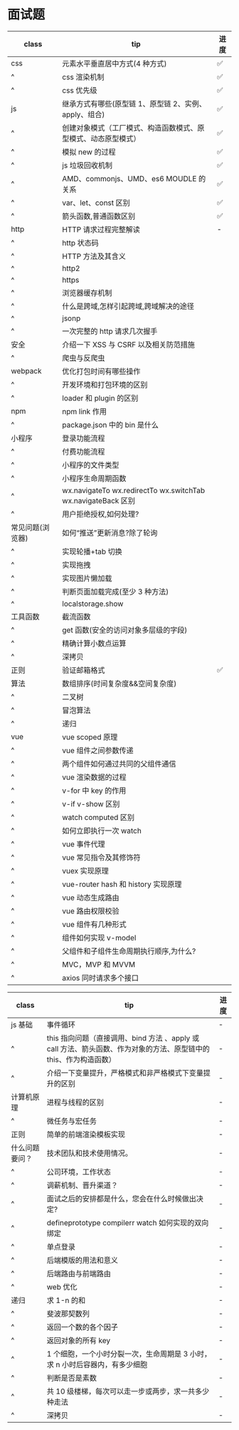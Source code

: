 # 面试题

| class            | tip                                                            | 进度 |
| ---------------- | -------------------------------------------------------------- | ---- |
| css              | 元素水平垂直居中方式(4 种方式)                                 | ✅   |
| ^                | css 渲染机制                                                   | ✅   |
| ^                | css 优先级                                                     | ✅   |
| js               | 继承方式有哪些(原型链 1、原型链 2、实例、apply、组合)          | ✅   |
| ^                | 创建对象模式（工厂模式、构造函数模式、原型模式、动态原型模式） | ✅   |
| ^                | 模拟 new 的过程                                                | ✅   |
| ^                | js 垃圾回收机制                                                | ✅   |
| ^                | AMD、commonjs、UMD、es6 MOUDLE 的关系                          | ✅   |
| ^                | var、let、const 区别                                           | ✅   |
| ^                | 箭头函数,普通函数区别                                          | ✅   |
| http             | HTTP 请求过程完整解读                                          | -    |
| ^                | http 状态码                                                    |
| ^                | HTTP 方法及其含义                                              |
| ^                | http2                                                          |
| ^                | https                                                          |
| ^                | 浏览器缓存机制                                                 |
| ^                | 什么是跨域,怎样引起跨域,跨域解决的途径                         |
| ^                | jsonp                                                          |
| ^                | 一次完整的 http 请求几次握手                                   |
| 安全             | 介绍一下 XSS 与 CSRF 以及相关防范措施                          |
| ^                | 爬虫与反爬虫                                                   |
| webpack          | 优化打包时间有哪些操作                                         |
| ^                | 开发环境和打包环境的区别                                       |
| ^                | loader 和 plugin 的区别                                        |
| npm              | npm link 作用                                                  |
| ^                | package.json 中的 bin 是什么                                   |
| 小程序           | 登录功能流程                                                   |
| ^                | 付费功能流程                                                   |
| ^                | 小程序的文件类型                                               |
| ^                | 小程序生命周期函数                                             |
| ^                | wx.navigateTo wx.redirectTo wx.switchTab wx.navigateBack 区别  |
| ^                | 用户拒绝授权,如何处理?                                         |
| 常见问题(浏览器) | 如何“推送”更新消息?除了轮询                                    |
| ^                | 实现轮播+tab 切换                                              |
| ^                | 实现拖拽                                                       |
| ^                | 实现图片懒加载                                                 |
| ^                | 判断页面加载完成(至少 3 种方法)                                |
| ^                | localstorage.show                                              |
| 工具函数         | 截流函数                                                       |
| ^                | get 函数(安全的访问对象多层级的字段)                           |
| ^                | 精确计算小数点运算                                             |
| ^                | 深拷贝                                                         |
| 正则             | 验证邮箱格式                                                   | ✅   |
| 算法             | 数组排序(时间复杂度&&空间复杂度)                               |
| ^                | 二叉树                                                         |
| ^                | 冒泡算法                                                       |
| ^                | 递归                                                           |
| vue              | vue scoped 原理                                                |
| ^                | vue 组件之间参数传递                                           |
| ^                | 两个组件如何通过共同的父组件通信                               |
| ^                | vue 渲染数据的过程                                             |
| ^                | v-for 中 key 的作用                                            |
| ^                | v-if v-show 区别                                               |
| ^                | watch computed 区别                                            |
| ^                | 如何立即执行一次 watch                                         |
| ^                | vue 事件代理                                                   |
| ^                | vue 常见指令及其修饰符                                         |
| ^                | vuex 实现原理                                                  |
| ^                | vue-router hash 和 history 实现原理                            |
| ^                | vue 动态生成路由                                               |
| ^                | vue 路由权限校验                                               |
| ^                | vue 组件有几种形式                                             |
| ^                | 组件如何实现 v-model                                           |
| ^                | 父组件和子组件生命周期执行顺序,为什么?                         |
| ^                | MVC，MVP 和 MVVM                                               |
| ^                | axios 同时请求多个接口                                         |

| class          | tip                                                                                                                | 进度 |
| -------------- | ------------------------------------------------------------------------------------------------------------------ | ---- |
| js 基础        | 事件循环                                                                                                           | -    |
| ^              | this 指向问题（直接调用、bind 方法 、apply 或 call 方法、箭头函数、作为对象的方法、原型链中的 this、作为构造函数） | -    |
| ^              | 介绍一下变量提升，严格模式和非严格模式下变量提升的区别                                                             | -    |
| 计算机原理     | 进程与线程的区别                                                                                                   | -    |
| ^              | 微任务与宏任务                                                                                                     | -    |
| 正则           | 简单的前端渲染模板实现                                                                                             | -    |
| 什么问题要问？ | 技术团队和技术使用情况。                                                                                           | -    |
| ^              | 公司环境，工作状态                                                                                                 | -    |
| ^              | 调薪机制、晋升渠道？                                                                                               | -    |
| ^              | 面试之后的安排都是什么，您会在什么时候做出决定?                                                                    | -    |
| ^              | defineprototype compilerr watch 如何实现的双向绑定                                                                 | -    |
| ^              | 单点登录                                                                                                           | -    |
| ^              | 后端模版的用法和意义                                                                                               | -    |
| ^              | 后端路由与前端路由                                                                                                 | -    |
| ^              | web 优化                                                                                                           | -    |
| 递归           | 求 1-n 的和                                                                                                        | -    |
| ^              | 斐波那契数列                                                                                                       | -    |
| ^              | 返回一个数的各个因子                                                                                               | -    |
| ^              | 返回对象的所有 key                                                                                                 | -    |
| ^              | 1 个细胞，一个小时分裂一次，生命周期是 3 小时，求 n 小时后容器内，有多少细胞                                       | -    |
| ^              | 判断是否是素数                                                                                                     | -    |
| ^              | 共 10 级楼梯，每次可以走一步或两步，求一共多少种走法                                                               | -    |
| ^              | 深拷贝                                                                                                             | -    |
